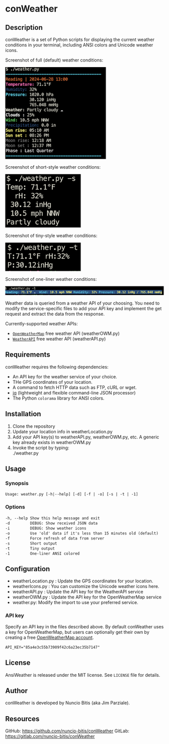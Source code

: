 # conWeather

## Description

conWeather is a set of Python scripts for displaying the current weather conditions in your terminal, including ANSI colors and Unicode weather icons.

Screenshot of full (default) weather conditions:

![conWeather Screenshot - Full][1]

Screenshot of short-style weather conditions:

![conWeather Screenshot - Short][2]

Screenshot of tiny-style weather conditions:

![conWeather Screenshot - Tiny][3]

Screenshot of one-liner weather conditions:

![conWeather Screenshot - One-Liner][4]

Weather data is queried from a weather API of your choosing.
You need to modify the service-specific files to add your API key
and implement the get request and extract the data from the response.

Currently-supported weather APIs:

* [`OpenWeatherMap`][6] free weather API (weatherOWM.py)
* [`WeatherAPI`][7] free weather API (weatherAPI.py)

## Requirements

conWeather requires the following dependencies:

* An API key for the weather service of your choice.
* THe GPS coordinates of your location.
* A command to fetch HTTP data such as FTP, cURL or wget.
* [jq][5] (lightweight and flexible command-line JSON processor)
* The Python `colorama` library for ANSI colors.

## Installation

1) Clone the repository  
2) Update your location info in weatherLocation.py
3) Add your API key(s) to weatherAPI.py, weatherOWM.py, etc. A generic key already exists in weatherOWM.py
4) Invoke the script by typing:  
    ./weather.py

## Usage

### Synopsis

    Usage: weather.py [-h|--help] [-d] [-f | -o] [-s | -t | -1]

### Options

    -h, --help Show this help message and exit
    -d         DEBUG: Show received JSON data
    -i         DEBUG: Show weather icons
    -o         Use 'old' data if it's less than 15 minutes old (default)
    -f         Force refresh of data from server
    -s         Short output
    -t         Tiny output
    -1         One-liner ANSI colored

## Configuration

* weatherLocation.py : Update the GPS coordinates for your location.
* weatherIcons.py : You can customize the Unicode weather icons here.
* weatherAPI.py : Update the API key for the WeatherAPI service
* weatherOWM.py : Update the API key for the OpenWeatherMap service
* weather.py: Modify the import to use your preferred service.

### API key

Specify an API key in the files described above. By default conWeather
uses a key for OpenWeatherMap, but users can optionally get their own
by creating a free [OpenWeatherMap account][8].

    API_KEY="85a4e3c55b73909f42c6a23ec35b7147"

## License

AnsiWeather is released under the MIT license. See `LICENSE` file
for details.

## Author

conWeather is developed by Nuncio Bitis (aka Jim Parziale).

## Resources

GitHub: https://github.com/nuncio-bitis/conWeather
GitLab: https://gitlab.com/nuncio-bitis/conWeather

[1]: screenshot-full.png
[2]: screenshot-short.png
[3]: screenshot-tiny.png
[4]: screenshot-1line.png

[5]: https://stedolan.github.io/jq/
[6]: https://openweathermap.org/api/
[7]: https://www.weatherapi.com/
[8]: https://home.openweathermap.org/users/sign_up
